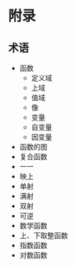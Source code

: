 # 附录

## 术语

  - 函数
    * 定义域
    * 上域
    * 值域
    * 像
    * 变量
    * 自变量
    * 因变量
  - 函数的图
  - 复合函数
  - 一一
  - 映上
  - 单射
  - 满射
  - 双射
  - 可逆
  - 数学函数
  - 上、下取整函数
  - 指数函数
  - 对数函数
